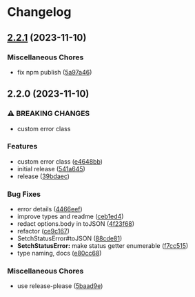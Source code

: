 # Changelog

## [2.2.1](https://github.com/qwelias/setch/compare/v2.2.0...v2.2.1) (2023-11-10)


### Miscellaneous Chores

* fix npm publish ([5a97a46](https://github.com/qwelias/setch/commit/5a97a46acfffce05cf91fe3b780e111efe2dd5f6))

## 2.2.0 (2023-11-10)


### ⚠ BREAKING CHANGES

* custom error class

### Features

* custom error class ([e4648bb](https://github.com/qwelias/setch/commit/e4648bb6983c9abd0300aec0faa77fd69218ac04))
* initial release ([541a645](https://github.com/qwelias/setch/commit/541a645d0a28617c00f61cc1c40836916432ce16))
* release ([39bdaec](https://github.com/qwelias/setch/commit/39bdaec980cfe107f3c62a40fae8d7450b23ce08))


### Bug Fixes

* error details ([4466eef](https://github.com/qwelias/setch/commit/4466eef5e7186f9357546f812729389e5ed4eb22))
* improve types and readme ([ceb1ed4](https://github.com/qwelias/setch/commit/ceb1ed46e060cde8ebf14cfc4564ced37d298dc7))
* redact options.body in toJSON ([4f23f68](https://github.com/qwelias/setch/commit/4f23f685cf5ffca4fd254ad0c251459468dff38c))
* refactor ([ce9c167](https://github.com/qwelias/setch/commit/ce9c1672bc1cc2c532c5d87a35d3f52c7cd0a18d))
* SetchStatusError#toJSON ([88cde81](https://github.com/qwelias/setch/commit/88cde81060a53e1a46c624665fa66889c7d9ea61))
* **SetchStatusError:** make status getter enumerable ([f7cc515](https://github.com/qwelias/setch/commit/f7cc515da2c61f33d363e80905c59d5d3624a93a))
* type naming, docs ([e80cc68](https://github.com/qwelias/setch/commit/e80cc6837aaec29be64319c977d984a321e04e12))


### Miscellaneous Chores

* use release-please ([5baad9e](https://github.com/qwelias/setch/commit/5baad9e738fbd8c04e881a75bec9fbc03f633e54))
